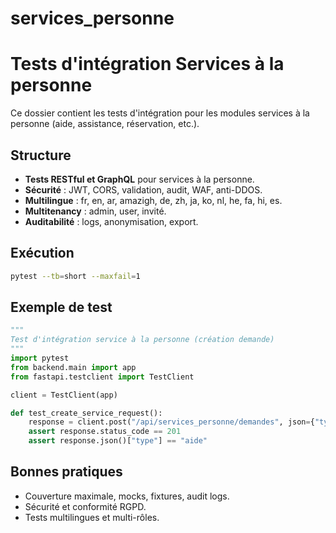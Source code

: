 # services_personne

# Tests d'intégration Services à la personne

Ce dossier contient les tests d'intégration pour les modules services à la personne (aide, assistance, réservation, etc.).

## Structure
- **Tests RESTful et GraphQL** pour services à la personne.
- **Sécurité** : JWT, CORS, validation, audit, WAF, anti-DDOS.
- **Multilingue** : fr, en, ar, amazigh, de, zh, ja, ko, nl, he, fa, hi, es.
- **Multitenancy** : admin, user, invité.
- **Auditabilité** : logs, anonymisation, export.

## Exécution
```bash
pytest --tb=short --maxfail=1
```

## Exemple de test
```python
"""
Test d'intégration service à la personne (création demande)
"""
import pytest
from backend.main import app
from fastapi.testclient import TestClient

client = TestClient(app)

def test_create_service_request():
    response = client.post("/api/services_personne/demandes", json={"type": "aide"}, headers={"Authorization": "Bearer <token>"})
    assert response.status_code == 201
    assert response.json()["type"] == "aide"
```

## Bonnes pratiques
- Couverture maximale, mocks, fixtures, audit logs.
- Sécurité et conformité RGPD.
- Tests multilingues et multi-rôles.
